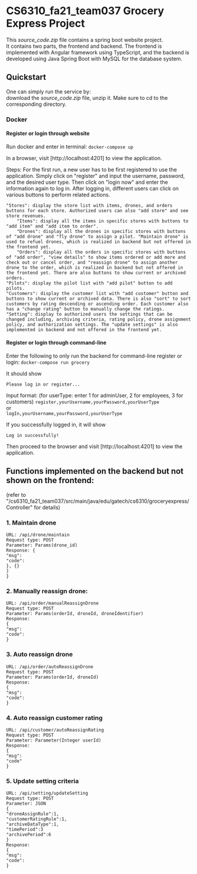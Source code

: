 # CS6310_fa21_team037 Grocery Express Project

This *source_code.zip* file contains a spring boot website project.  
It contains two parts, the frontend and backend. The frontend is implemented with Angular framework using TypeScript, and the backend is developed using Java Spring Boot with MySQL for the database system.

## Quickstart

One can simply run the service by:  
download the *source_code.zip* file, unzip it. Make sure to cd to the corresponding directory.

### Docker 

#### Register or login through website
Run docker and enter in terminal:
`docker-compose up`

In a browser, visit [http://localhost:4201] to view the application. 

Steps:
For the first run, a new user has to be first registered to use the application. Simply click on "register" and input the username, password, and the desired user type. Then click on "login now" and enter the information again to log in.
After logging in, different users can click on various buttons to perform related actions.

	"Stores": display the store list with items, drones, and orders buttons for each store. Authorized users can also "add store" and see store revenues.
		"Items": display all the items in specific stores with buttons to "add item" and "add item to order".
		"Drones": display all the drones in specific stores with buttons of "add drone" and "fly drone" to assign a pilot. "Maintain drone" is used to refuel drones, which is realized in backend but not offered in the frontend yet.
		"Orders": display all the orders in specific stores with buttons of "add order", "view details" to show items ordered or add more and check out or cancel order, and "reassign drone" to assign another drone to the order, which is realized in backend but not offered in the frontend yet. There are also buttons to show current or archived orders.
	"Pilots": display the pilot list with "add pilot" button to add pilots.
	"Customers": display the customer list with "add customer" button and buttons to show current or archived data. There is also "sort" to sort customers by rating descending or ascending order. Each customer also has a "change rating" button to manually change the ratings.
	"Setting": display to authorized users the settings that can be changed including, archiving criteria, rating policy, drone assignment policy, and authorization settings. The "update settings" is also implemented in backend and not offered in the frontend yet.

#### Register or login through command-line
Enter the following to only run the backend for command-line register or login:
`docker-compose run grocery` 

It should show
```console
Please log in or register...
```
Input format: (for userType: enter 1 for adminUser, 2 for employees, 3 for customers) 
`register,yourUsername,yourPassword,yourUserType`  
or  
`logIn,yourUsername,yourPassword,yourUserType`  

If you successfully logged in, it will show
```console
Log in successfully!
```
Then proceed to the browser and visit [http://localhost:4201] to view the application.


## Functions implemented on the backend but not shown on the frontend:
(refer to "/cs6310_fa21_team037/src/main/java/edu/gatech/cs6310/groceryexpress/Controller" for details)

### 1. Maintain drone
```
URL: /api/drone/maintain
Request type: POST
Parameter: Params(drone_id)
Response: {
"msg":
"code":
}, {}
]
}
```

### 2. Manually reassign drone:
```
URL: /api/order/manualReassignDrone
Request type: POST
Parameter: Params(orderId, droneId, droneIdentifier)
Response:
{
"msg":
"code": 
}
```

### 3. Auto reassign drone
```
URL: /api/order/autoReassignDrone
Request type: POST
Parameter: Params(orderId, droneId)
Response:
{
"msg":
"code": 
}
```

### 4. Auto reassign customer rating
```
URL: /api/customer/autoReassignRating
Request type: POST
Parameter: Parameter(Integer userId)
Response:
{
"msg":
"code"
}
```

### 5. Update setting criteria
```
URL: /api/setting/updateSetting
Request type: POST
Parameter: JSON
{
"droneAssignRule":1,
"customerRatingRule":1,
"archiveDataType":1,
"timePeriod":3
"archivePeriod":6
}
Response:
{
"msg":
"code": 
}
```